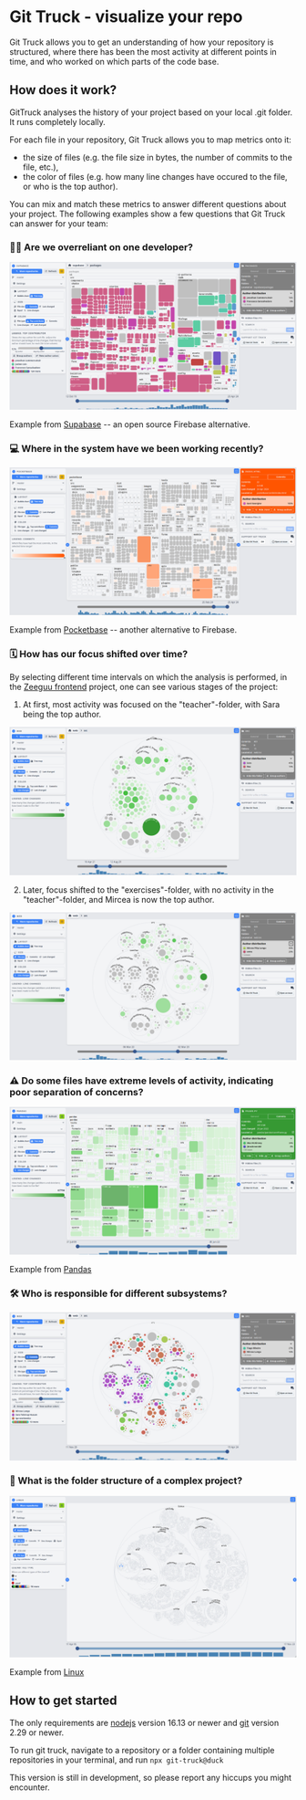 # Git Truck - visualize your repo

Git Truck allows you to get an understanding of how your repository is structured, where there has been the most activity at different points in time, and who worked on which parts of the code base.

## How does it work?

GitTruck analyses the history of your project based on your local .git folder. It runs completely locally.

For each file in your repository, Git Truck allows you to map metrics onto it:

- the size of files (e.g. the file size in bytes, the number of commits to the file, etc.),
- the color of files (e.g. how many line changes have occured to the file, or who is the top author).

You can mix and match these metrics to answer different questions about your project. The following examples show a few questions that Git Truck can answer for your team:

### 👨‍💻 Are we overreliant on one developer?

![supabase](./teaser-images/supabase.png)

Example from [Supabase](https://github.com/supabase/supabase) -- an open source Firebase alternative.

### 💻 Where in the system have we been working recently?

![pocketbase](./teaser-images/pocketbase.png)

Example from [Pocketbase](https://github.com/pocketbase/pocketbase) -- another alternative to Firebase.

### 🗓️ How has our focus shifted over time?

By selecting different time intervals on which the analysis is performed, in the [Zeeguu frontend](https://github.com/zeeguu/web/) project, one can see various stages of the project:

1. At first, most activity was focused on the "teacher"-folder, with Sara being the top author.

![web2](./teaser-images/web2.png)

2. Later, focus shifted to the "exercises"-folder, with no activity in the "teacher"-folder, and Mircea is now the top author.

![web1](./teaser-images/web1.png)

### ⚠️ Do some files have extreme levels of activity, indicating poor separation of concerns?

![pandas](./teaser-images/pandas.png)

Example from [Pandas](https://github.com/pandas-dev/pandas)

### 🛠️ Who is responsible for different subsystems?

![topauth](./teaser-images/topauth.png)

### 📂 What is the folder structure of a complex project?

![linux](./teaser-images/linux.png)

Example from [Linux](https://github.com/torvalds/linux)

## How to get started

The only requirements are [nodejs](https://nodejs.org/en/) version 16.13 or newer and [git](https://git-scm.com/downloads) version 2.29 or newer.

To run git truck, navigate to a repository or a folder containing multiple repositories in your terminal, and run `npx git-truck@duck`

This version is still in development, so please report any hiccups you might encounter.

